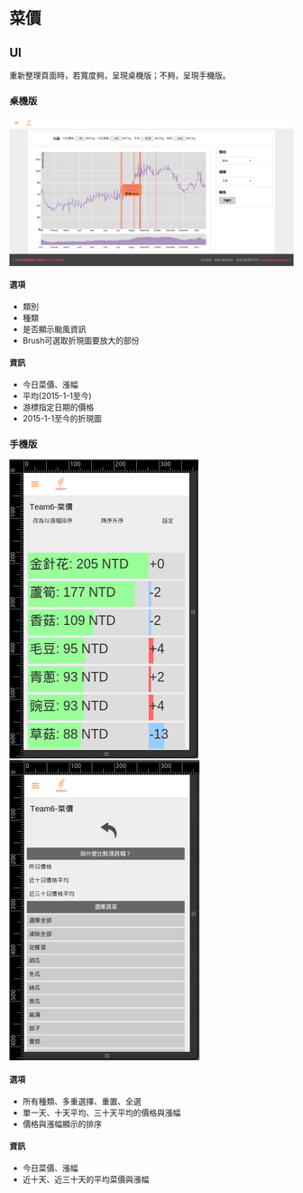 # 菜價

## UI

重新整理頁面時，若寬度夠，呈現桌機版；不夠，呈現手機版。

### 桌機版
![PC demo image](./img/pc.png)

#### 選項
* 類別
* 種類
* 是否顯示颱風資訊
* Brush可選取折現圖要放大的部份

#### 資訊
* 今日菜價、漲幅
* 平均(2015-1-1至今)
* 游標指定日期的價格
* 2015-1-1至今的折現圖

### 手機版
![mobile demo image 1](./img/mobile1.png)
![mobile demo image 2](./img/mobile2.png)

#### 選項
* 所有種類、多重選擇、重置、全選
* 單一天、十天平均、三十天平均的價格與漲幅
* 價格與漲幅顯示的排序

#### 資訊
* 今日菜價、漲幅
* 近十天、近三十天的平均菜價與漲幅
